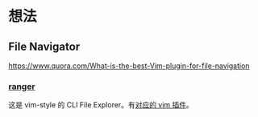 # 想法

## File Navigator

https://www.quora.com/What-is-the-best-Vim-plugin-for-file-navigation

### [ranger](https://ranger.github.io)

这是 vim-style 的 CLI File Explorer。有[对应的 vim 插件](https://github.com/iberianpig/ranger-explorer.vim)。
